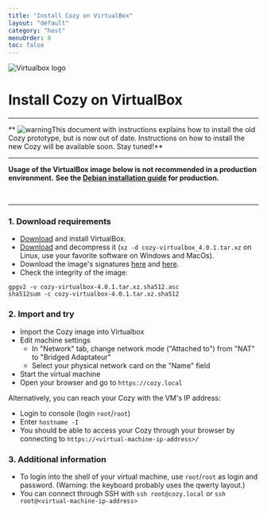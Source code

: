 ```yaml
---
title: "Install Cozy on VirtualBox"
layout: "default"
category: "host"
menuOrder: 8
toc: false
---
```



<div class="install-inner-logo">
<img alt="Virtualbox logo" src="/assets/images/host/virtualbox-logo.svg">
</div>

# Install Cozy on VirtualBox

---

** <img src="/assets/images/warning.png" alt="warning" class="warn">This document with instructions explains how to install the old Cozy prototype, but is now out of date. Instructions on how to install the new Cozy will be available soon. Stay tuned!**

---


**Usage of the VirtualBox image below is not recommended in a production environment.**
**See the [Debian installation guide](install-on-debian.html) for production.**

<br>

---

<h3>1. Download requirements</h3>

* [Download](https://www.virtualbox.org/wiki/Downloads) and install VirtualBox.
* [Download](https://files.cozycloud.cc/cozy/cozy-virtualbox_latest.tar.xz) and decompress it (`xz -d cozy-virtualbox_4.0.1.tar.xz` on Linux, use your favorite software on Windows and MacOs).
* Download the image's signatures [here](https://files.cozycloud.cc/cozy/cozy-virtualbox_latest.tar.xz.sha512.asc) and [here](https://files.cozycloud.cc/cozy/cozy-virtualbox_latest.tar.xz.sha512).
* Check the integrity of the image:

```
gpgv2 -v cozy-virtualbox-4.0.1.tar.xz.sha512.asc
sha512sum -c cozy-virtualbox-4.0.1.tar.xz.sha512
```

<h3>2. Import and try</h3>

* Import the Cozy image into Virtualbox
* Edit machine settings
  * In "Network" tab, change network mode ("Attached to") from "NAT" to "Bridged Adaptateur"
  * Select your physical network card on the "Name" field
* Start the virtual machine
* Open your browser and go to `https://cozy.local`

Alternatively, you can reach your Cozy with the VM's IP address:

  * Login to console (login `root`/`root`)
  * Enter `hostname -I`
  * You should be able to access your Cozy through your browser by connecting to `https://<virtual-machine-ip-address>/`

<h3>3. Additional information</h3>

* To login into the shell of your virtual machine, use `root`/`root` as login and password. (Warning: the keyboard probably uses the qwerty layout.)
* You can connect through SSH with `ssh root@cozy.local` or `ssh root@<virtual-machine-ip-address>`
